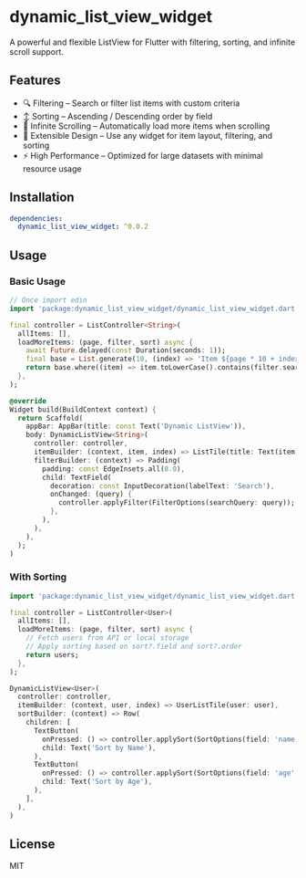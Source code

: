 # dynamic_list_view_widget

A powerful and flexible ListView for Flutter with filtering, sorting, and infinite scroll support.

## Features

- 🔍 Filtering – Search or filter list items with custom criteria
- ↕️ Sorting – Ascending / Descending order by field
- 🔁 Infinite Scrolling – Automatically load more items when scrolling
- 🎨 Extensible Design – Use any widget for item layout, filtering, and sorting
- ⚡ High Performance – Optimized for large datasets with minimal resource usage

## Installation

```yaml
dependencies:
  dynamic_list_view_widget: ^0.0.2
```

## Usage

### Basic Usage

```dart
// Önce import edin
import 'package:dynamic_list_view_widget/dynamic_list_view_widget.dart';

final controller = ListController<String>(
  allItems: [],
  loadMoreItems: (page, filter, sort) async {
    await Future.delayed(const Duration(seconds: 1));
    final base = List.generate(10, (index) => 'Item ${page * 10 + index}');
    return base.where((item) => item.toLowerCase().contains(filter.searchQuery.toLowerCase())).toList();
  },
);

@override
Widget build(BuildContext context) {
  return Scaffold(
    appBar: AppBar(title: const Text('Dynamic ListView')),
    body: DynamicListView<String>(
      controller: controller,
      itemBuilder: (context, item, index) => ListTile(title: Text(item)),
      filterBuilder: (context) => Padding(
        padding: const EdgeInsets.all(8.0),
        child: TextField(
          decoration: const InputDecoration(labelText: 'Search'),
          onChanged: (query) {
            controller.applyFilter(FilterOptions(searchQuery: query));
          },
        ),
      ),
    ),
  );
)
```

### With Sorting

```dart
import 'package:dynamic_list_view_widget/dynamic_list_view_widget.dart';

final controller = ListController<User>(
  allItems: [],
  loadMoreItems: (page, filter, sort) async {
    // Fetch users from API or local storage
    // Apply sorting based on sort?.field and sort?.order
    return users;
  },
);

DynamicListView<User>(
  controller: controller,
  itemBuilder: (context, user, index) => UserListTile(user: user),
  sortBuilder: (context) => Row(
    children: [
      TextButton(
        onPressed: () => controller.applySort(SortOptions(field: 'name', order: SortOrder.ascending)),
        child: Text('Sort by Name'),
      ),
      TextButton(
        onPressed: () => controller.applySort(SortOptions(field: 'age', order: SortOrder.descending)),
        child: Text('Sort by Age'),
      ),
    ],
  ),
)
```

## License

MIT
